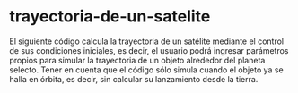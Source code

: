 # trayectoria-de-un-satelite
El siguiente código calcula la trayectoria de un satélite mediante el control de sus condiciones iniciales, es decir, el usuario podrá ingresar parámetros propios para simular la trayectoria de un objeto alrededor del planeta selecto. Tener en cuenta que el código sólo simula cuando el objeto ya se halla en órbita, es decir, sin calcular su lanzamiento desde la tierra.
